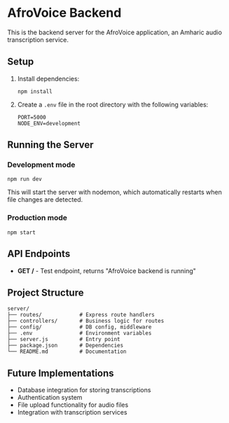 # AfroVoice Backend

This is the backend server for the AfroVoice application, an Amharic audio transcription service.

## Setup

1. Install dependencies:
   ```
   npm install
   ```

2. Create a `.env` file in the root directory with the following variables:
   ```
   PORT=5000
   NODE_ENV=development
   ```

## Running the Server

### Development mode
```
npm run dev
```
This will start the server with nodemon, which automatically restarts when file changes are detected.

### Production mode
```
npm start
```

## API Endpoints

- **GET /** - Test endpoint, returns "AfroVoice backend is running"

## Project Structure

```
server/
├── routes/            # Express route handlers
├── controllers/       # Business logic for routes
├── config/            # DB config, middleware
├── .env               # Environment variables
├── server.js          # Entry point
├── package.json       # Dependencies
└── README.md          # Documentation
```

## Future Implementations

- Database integration for storing transcriptions
- Authentication system
- File upload functionality for audio files
- Integration with transcription services
